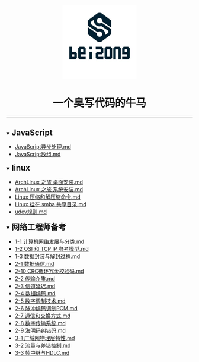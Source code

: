 <div align="center"><img style="width: 200px; height: 200px;" src="./images/logo.jpg"><h1>一个臭写代码的牛马</h1></div><hr><div><details open><summary><h2 style="display: inline-block;margin: 15px 0;">JavaScript</h2></summary><ul style="margin-top: 0;margin-bottom: 0;"><li><a href="https://github.com/x737762/notes/blob/main/JavaScript/JavaScript异步处理.md">JavaScript异步处理.md</a></li><li><a href="https://github.com/x737762/notes/blob/main/JavaScript/JavaScript数组.md">JavaScript数组.md</a></li></ul></details><details open><summary><h2 style="display: inline-block;margin: 15px 0;">linux</h2></summary><ul style="margin-top: 0;margin-bottom: 0;"><li><a href="https://github.com/x737762/notes/blob/main/linux/ArchLinux%20之旅%20桌面安装.md">ArchLinux 之旅 桌面安装.md</a></li><li><a href="https://github.com/x737762/notes/blob/main/linux/ArchLinux%20之旅%20系统安装.md">ArchLinux 之旅 系统安装.md</a></li><li><a href="https://github.com/x737762/notes/blob/main/linux/Linux%20压缩和解压缩命令.md">Linux 压缩和解压缩命令.md</a></li><li><a href="https://github.com/x737762/notes/blob/main/linux/Linux%20挂在%20smba%20共享目录.md">Linux 挂在 smba 共享目录.md</a></li><li><a href="https://github.com/x737762/notes/blob/main/linux/udev规则.md">udev规则.md</a></li></ul></details><details open><summary><h2 style="display: inline-block;margin: 15px 0;">网络工程师备考</h2></summary><ul style="margin-top: 0;margin-bottom: 0;"><li><a href="https://github.com/x737762/notes/blob/main/网络工程师备考/1-1%20计算机网络发展与分类.md">1-1 计算机网络发展与分类.md</a></li><li><a href="https://github.com/x737762/notes/blob/main/网络工程师备考/1-2%20OSI%20和%20TCP%20IP%20参考模型.md">1-2 OSI 和 TCP IP 参考模型.md</a></li><li><a href="https://github.com/x737762/notes/blob/main/网络工程师备考/1-3%20数据封装与解封过程.md">1-3 数据封装与解封过程.md</a></li><li><a href="https://github.com/x737762/notes/blob/main/网络工程师备考/2-1%20数据通信.md">2-1 数据通信.md</a></li><li><a href="https://github.com/x737762/notes/blob/main/网络工程师备考/2-10%20CRC循环冗余校验码.md">2-10 CRC循环冗余校验码.md</a></li><li><a href="https://github.com/x737762/notes/blob/main/网络工程师备考/2-2%20传输介质.md">2-2 传输介质.md</a></li><li><a href="https://github.com/x737762/notes/blob/main/网络工程师备考/2-3%20信道延迟.md">2-3 信道延迟.md</a></li><li><a href="https://github.com/x737762/notes/blob/main/网络工程师备考/2-4%20数据编码.md">2-4 数据编码.md</a></li><li><a href="https://github.com/x737762/notes/blob/main/网络工程师备考/2-5%20数字调制技术.md">2-5 数字调制技术.md</a></li><li><a href="https://github.com/x737762/notes/blob/main/网络工程师备考/2-6%20脉冲编码调制PCM.md">2-6 脉冲编码调制PCM.md</a></li><li><a href="https://github.com/x737762/notes/blob/main/网络工程师备考/2-7%20通信和交换方式.md">2-7 通信和交换方式.md</a></li><li><a href="https://github.com/x737762/notes/blob/main/网络工程师备考/2-8%20数字传输系统.md">2-8 数字传输系统.md</a></li><li><a href="https://github.com/x737762/notes/blob/main/网络工程师备考/2-9%20海明码纠错码.md">2-9 海明码纠错码.md</a></li><li><a href="https://github.com/x737762/notes/blob/main/网络工程师备考/3-1%20广域网物理层特性.md">3-1 广域网物理层特性.md</a></li><li><a href="https://github.com/x737762/notes/blob/main/网络工程师备考/3-2%20流量与差错控制.md">3-2 流量与差错控制.md</a></li><li><a href="https://github.com/x737762/notes/blob/main/网络工程师备考/3-3%20帧中继与HDLC.md">3-3 帧中继与HDLC.md</a></li></ul></details></div>